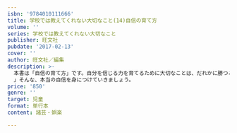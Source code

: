 ```yaml
---
isbn: '9784010111666'
title: 学校では教えてくれない大切なこと(14)自信の育て方
volume: ''
series: 学校では教えてくれない大切なこと
publisher: 旺文社
pubdate: '2017-02-13'
cover: ''
author: 旺文社／編集
description: >-
  本書は「自信の育て方」です。自分を信じる力を育てるために大切なことは、だれかに勝つことでも、だれかにほめてもらうことでもありません。自分をよく知り、自分はどう思うかを大切にして行動することで、自分を信じる力が育っていきます。それは、幸せに生きるための土台になるものです。「ありのままの自分で大丈夫
  」そんな、本当の自信を身につけていきましょう。
price: '850'
genre: ''
target: 児童
format: 単行本
content: 諸芸・娯楽

---
```

